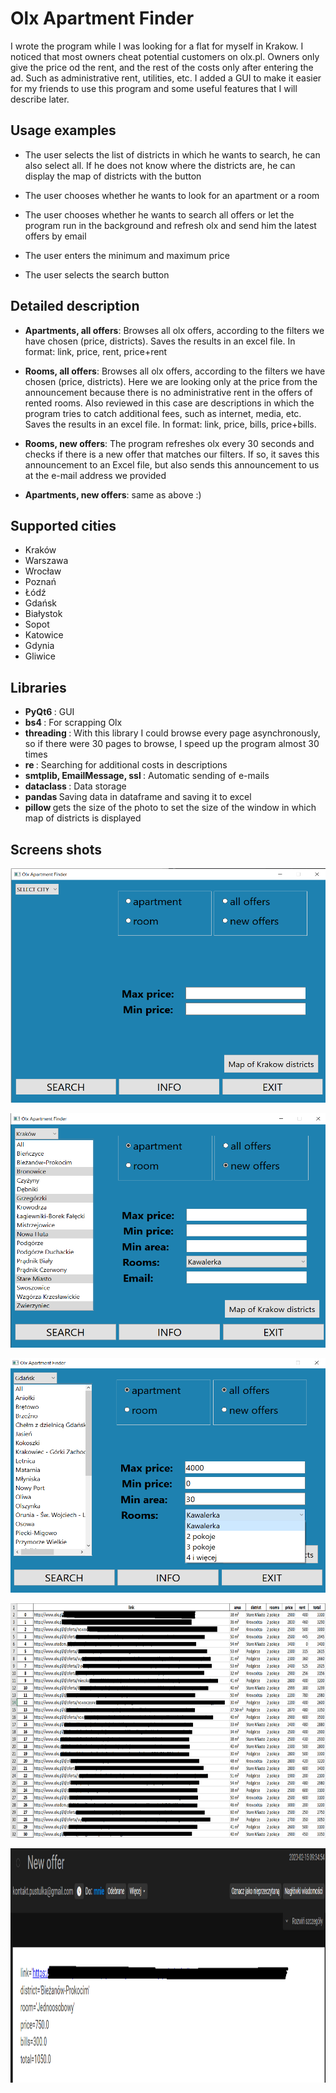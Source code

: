 # Olx Apartment Finder

I wrote the program while I was looking for a flat for myself in Krakow. 
I noticed that most owners cheat potential customers on olx.pl.
Owners only give the price od the rent, and the rest of the costs only after entering the ad. Such as administrative rent, utilities, etc.
I added a GUI to make it easier for my friends to use this program and some useful features that I will describe later.

## Usage examples

- The user selects the list of districts in which he wants to search, he can also select all. If he does not know where the districts are, he can display the map
of districts with the button

- The user chooses whether he wants to look for an apartment or a room

- The user chooses whether he wants to search all offers or let the program run in the background and refresh olx and send him the latest offers by email

- The user enters the minimum and maximum price

- The user selects the search button

## Detailed description 

- <b>Apartments, all offers</b>: Browses all olx offers, according to the filters we have chosen (price, districts). Saves the results in an excel file.
In format: link, price, rent, price+rent

- <b>Rooms, all offers</b>: Browses all olx offers, according to the filters we have chosen (price, districts). 
Here we are looking only at the price from the announcement because there is no administrative rent in the offers of rented rooms.
Also reviewed in this case are descriptions in which the program tries to catch additional fees, such as internet, media, etc.
Saves the results in an excel file.
In format: link, price, bills, price+bills. 

- <b>Rooms, new offers</b>: The program refreshes olx every 30 seconds and checks if there is a new offer that matches our filters. 
If so, it saves this announcement to an Excel file, but also sends this announcement to us at the e-mail address we provided

- <b>Apartments, new offers</b>: same as above :)

## Supported cities

- Kraków
- Warszawa
- Wrocław
- Poznań
- Łódź
- Gdańsk
- Białystok
- Sopot
- Katowice
- Gdynia
- Gliwice

## Libraries

- <b> PyQt6 </b>: GUI
- <b> bs4 </b>: For scrapping Olx
- <b> threading </b>: With this library I could browse every page asynchronously, so if there were 30 pages to browse, I speed up the program almost 30 times
- <b> re </b>: Searching for additional costs in descriptions
- <b> smtplib, EmailMessage, ssl </b>: Automatic sending of e-mails
- <b> dataclass </b>: Data storage
- <b> pandas </b> Saving data in dataframe and saving it to excel
- <b> pillow </b> gets the size of the photo to set the size of the window in which map of districts is displayed

## Screens shots

<img
  src="/pictures/menu.png"
  alt="menu"
  title="menu"
  width="550"
  height="375"
  style="display: inline-block; margin: 0 auto">

<img
  src="/pictures/menu1.png"
  alt="menu"
  title="menu"
  width="550"
  height="375"
  style="display: inline-block; margin: 0 auto">

<img
  src="/pictures/menu2.png"
  alt="menu"
  title="menu"
  width="550"
  height="375"
  style="display: inline-block; margin: 0 auto">

<img
  src="/pictures/excel.png"
  alt="menu"
  title="menu"
  width="600"
  height="375"
  style="display: inline-block; margin: 0 auto">

<img
  src="/pictures/mail.png"
  alt="menu"
  title="menu"
  width="600"
  height="375"
  style="display: inline-block; margin: 0 auto">
